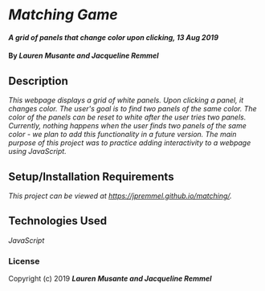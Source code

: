 # _Matching Game_

#### _A grid of panels that change color upon clicking, 13 Aug 2019_

#### By _**Lauren Musante and Jacqueline Remmel**_

## Description

_This webpage displays a grid of white panels. Upon clicking a panel, it changes color. The user's goal is to find two panels of the same color. The color of the panels can be reset to white after the user tries two panels. Currently, nothing happens when the user finds two panels of the same color - we plan to add this functionality in a future version. The main purpose of this project was to practice adding interactivity to a webpage using JavaScript._

## Setup/Installation Requirements

_This project can be viewed at https://jpremmel.github.io/matching/._

## Technologies Used

_JavaScript_

### License

Copyright (c) 2019 **_Lauren Musante and Jacqueline Remmel_**
